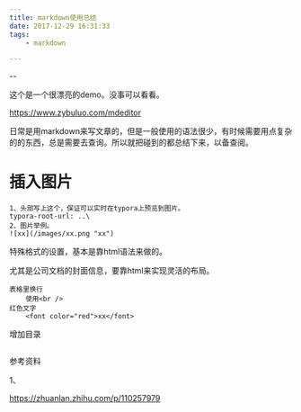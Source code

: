```yaml
---
title: markdown使用总结
date: 2017-12-29 16:31:33
tags:
	- markdown

---
```


--

这个是一个很漂亮的demo。没事可以看看。

https://www.zybuluo.com/mdeditor



日常是用markdown来写文章的，但是一般使用的语法很少，有时候需要用点复杂的的东西，总是需要去查询。所以就把碰到的都总结下来，以备查阅。

# 插入图片

```
1、头部写上这个，保证可以实时在typora上预览到图片。
typora-root-url: ..\
2、图片举例。
![xx](/images/xx.png "xx")
```



特殊格式的设置，基本是靠html语法来做的。

尤其是公司文档的封面信息，要靠html来实现灵活的布局。

```
表格里换行
	使用<br />
红色文字
	<font color="red">xx</font>
```



增加目录

```

```

参考资料

1、

https://zhuanlan.zhihu.com/p/110257979